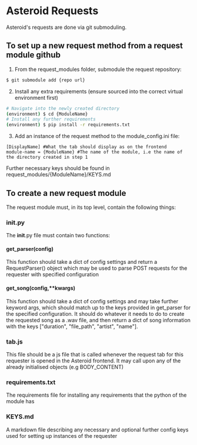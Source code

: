 # Asteroid Requests

Asteroid's requests are done via git submoduling.

## To set up a new request method from a request module github

1. From the request_modules folder, submodule the request repository:
```sh
$ git submodule add {repo url}
```

2. Install any extra requirements (ensure sourced into the correct virtual environment first)
```sh
# Navigate into the newly created directory
(environment) $ cd {ModuleName}
# Install any further requirements
(environment) $ pip install -r requirements.txt
```

3. Add an instance of the request method to the module_config.ini file:
```
[DisplayName] #What the tab should display as on the frontend
module-name = {ModuleName} #The name of the module, i.e the name of the directory created in step 1
```
Further necessary keys should be found in request_modules/{ModuleName}/KEYS.md

## To create a new request module

The request module must, in its top level, contain the following things:

### __init__.py

The __init__.py file must contain two functions:

#### get_parser(config)

This function should take a dict of config settings and return a RequestParser() object which may be used to parse POST requests for the requester with specified configuration

#### get_song(config,**kwargs)

This function should take a dict of config settings and may take further keyword args, which should match up to the keys provided in get_parser for the specified configuration.
It should do whatever it needs to do to create the requested song as a .wav file, and then return a dict of song information with the keys ["duration", "file_path", "artist", "name"].

### tab.js

This file should be a js file that is called whenever the request tab for this requester is opened in the Asteroid frontend.
It may call upon any of the already initialised objects (e.g BODY_CONTENT)

### requirements.txt

The requirements file for installing any requirements that the python of the module has

### KEYS.md

A markdown file describing any necessary and optional further config keys used for setting up instances of the requester
